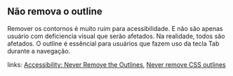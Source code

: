 ## Não remova o outline

Remover os contornos é muito ruim para acessibilidade.
E não são apenas usuário com deficiencia visual que serão afetados.
Na realidade, todos são afetados. O outline é essêncial para usuários que fazem uso da tecla Tab
durante a navegação.

links: [Accessibility: Never Remove the Outlines](https://medium.com/better-programming/a11y-never-remove-the-outlines-ee4efc7a9968), [Never remove CSS outlines](https://www.a11yproject.com/posts/2013-01-25-never-remove-css-outlines/)
